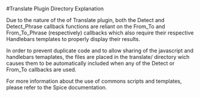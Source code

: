 #Translate Plugin Directory Explanation

Due to the nature of the of Translate plugin, both the Detect and Detect_Phrase callback functions are reliant on the From_To and From_To_Phrase (respectively) callbacks which also require their respective Handlebars templates to properly display their results.

In order to prevent duplicate code and to allow sharing of the javascript and handlebars temaplates, the files are placed in the translate/ directory wich causes them to be automatically included when any of the Detect or From_To callbacks are used.

For more information about the use of commons scripts and templates, please refer to the Spice documentation.